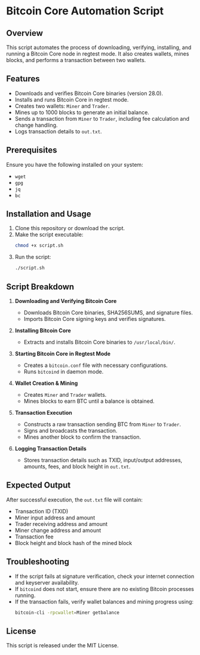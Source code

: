 # Bitcoin Core Automation Script

## Overview
This script automates the process of downloading, verifying, installing, and running a Bitcoin Core node in regtest mode. It also creates wallets, mines blocks, and performs a transaction between two wallets.

## Features
- Downloads and verifies Bitcoin Core binaries (version 28.0).
- Installs and runs Bitcoin Core in regtest mode.
- Creates two wallets: `Miner` and `Trader`.
- Mines up to 1000 blocks to generate an initial balance.
- Sends a transaction from `Miner` to `Trader`, including fee calculation and change handling.
- Logs transaction details to `out.txt`.

## Prerequisites
Ensure you have the following installed on your system:
- `wget`
- `gpg`
- `jq`
- `bc`

## Installation and Usage

1. Clone this repository or download the script.
2. Make the script executable:
   ```bash
   chmod +x script.sh
   ```
3. Run the script:
   ```bash
   ./script.sh
   ```

## Script Breakdown

1. **Downloading and Verifying Bitcoin Core**
   - Downloads Bitcoin Core binaries, SHA256SUMS, and signature files.
   - Imports Bitcoin Core signing keys and verifies signatures.

2. **Installing Bitcoin Core**
   - Extracts and installs Bitcoin Core binaries to `/usr/local/bin/`.

3. **Starting Bitcoin Core in Regtest Mode**
   - Creates a `bitcoin.conf` file with necessary configurations.
   - Runs `bitcoind` in daemon mode.

4. **Wallet Creation & Mining**
   - Creates `Miner` and `Trader` wallets.
   - Mines blocks to earn BTC until a balance is obtained.

5. **Transaction Execution**
   - Constructs a raw transaction sending BTC from `Miner` to `Trader`.
   - Signs and broadcasts the transaction.
   - Mines another block to confirm the transaction.

6. **Logging Transaction Details**
   - Stores transaction details such as TXID, input/output addresses, amounts, fees, and block height in `out.txt`.

## Expected Output
After successful execution, the `out.txt` file will contain:
- Transaction ID (TXID)
- Miner input address and amount
- Trader receiving address and amount
- Miner change address and amount
- Transaction fee
- Block height and block hash of the mined block

## Troubleshooting
- If the script fails at signature verification, check your internet connection and keyserver availability.
- If `bitcoind` does not start, ensure there are no existing Bitcoin processes running.
- If the transaction fails, verify wallet balances and mining progress using:
  ```bash
  bitcoin-cli -rpcwallet=Miner getbalance
  ```

## License
This script is released under the MIT License.

